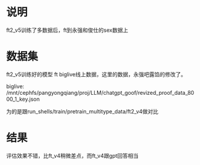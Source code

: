 # 说明


ft2_v5训练了多数据后，ft到永强和俊仕的sex数据上


# 数据集


ft2_v5训练好的模型 ft biglive线上数据，这里的数据，永强吧露馅的修改了。

biglive: /mnt/cephfs/pangyongqiang/proj/LLM/chatgpt_goof/revized_proof_data_8000_1_key.json


为的是跟run_shells/train/pretrain_multitype_data/ft2_v4做对比


# 结果

评估效果不错，比ft_v4稍微差点，而ft_v4跟gpt回答相当